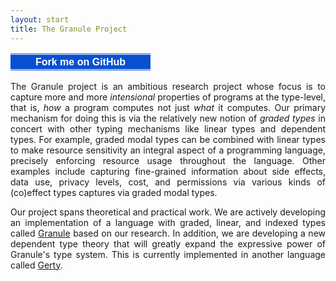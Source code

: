 ```yaml
---
layout: start
title: The Granule Project
---
```


<style>#forkongithub a{background:#0750d0;color:#fff;text-decoration:none;font-family:arial,sans-serif;text-align:center;font-weight:bold;padding:5px 40px;font-size:1rem;line-height:2rem;position:relative;transition:0.5s;box-sizing:content-box;}#forkongithub a:hover{background:#d64800;color:#fff;}#forkongithub a::before,#forkongithub a::after{content:"";width:100%;display:block;position:absolute;top:1px;left:0;height:1px;background:#fff;}#forkongithub a::after{bottom:1px;top:auto;}@media screen and (min-width:1024px){#forkongithub{position:absolute;display:block;top:0;right:0;width:200px;overflow:hidden;height:200px;z-index:9999;}#forkongithub a{width:200px;position:absolute;top:60px;right:-60px;transform:rotate(45deg);-webkit-transform:rotate(45deg);-ms-transform:rotate(45deg);-moz-transform:rotate(45deg);-o-transform:rotate(45deg);box-shadow:4px 4px 10px rgba(0,0,0,0.8);}}</style><span id="forkongithub"><a href="https://github.com/granule-project/granule">Fork me on GitHub</a></span>

<style>
  p, div {
    text-align: justify;
  }
</style>

The Granule project is an ambitious research project whose focus is to
capture more and more _intensional_ properties of programs at the
type-level, that is, _how_ a program computes not just _what_ it computes.
Our primary mechanism for doing this is via the relatively new notion of
_graded types_ in concert with other typing mechanisms like linear
types and dependent types. For example, graded modal types can be
combined with linear types to make resource sensitivity an integral
aspect of a programming language, precisely enforcing resource usage
throughout the language. Other examples include capturing fine-grained
information about side effects, data use, privacy levels, cost, and
permissions via various kinds of (co)effect types captures via graded
modal types.

Our project spans theoretical and practical work.  We are actively
developing an implementation of a language with graded, linear,
and indexed types called [Granule](/granule.html) based on our
research.  In addition, we are developing a new dependent type theory
that will greatly expand the expressive power of Granule's type
system. This is currently implemented in another language called [Gerty](https://github.com/granule-project/gerty).
